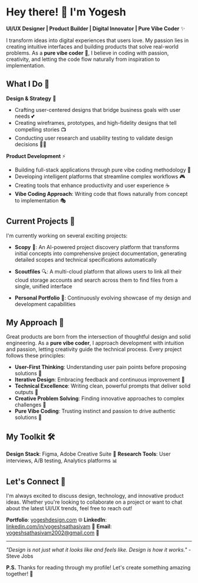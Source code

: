 # Hey there! 👋 I'm Yogesh

**UI/UX Designer | Product Builder | Digital Innovator | Pure Vibe Coder** ✨

I transform ideas into digital experiences that users love. My passion lies in creating intuitive interfaces and building products that solve real-world problems. As a **pure vibe coder** 🎯, I believe in coding with passion, creativity, and letting the code flow naturally from inspiration to implementation.

## What I Do 🎨

**Design & Strategy** 🧠
- Crafting user-centered designs that bridge business goals with user needs 💕
- Creating wireframes, prototypes, and high-fidelity designs that tell compelling stories 📺
- Conducting user research and usability testing to validate design decisions 🕵️‍♂️

**Product Development** ⚡
- Building full-stack applications through pure vibe coding methodology 🌊
- Developing intelligent platforms that streamline complex workflows 🎮
- Creating tools that enhance productivity and user experience ☕
- **Vibe Coding Approach**: Writing code that flows naturally from concept to implementation 🎭

## Current Projects 🚀

I'm currently working on several exciting projects:

- **Scopy** 🤖: An AI-powered project discovery platform that transforms initial concepts into comprehensive project documentation, generating detailed scopes and technical specifications automatically

- **Scoutfiles** 🔍: A multi-cloud platform that allows users to link all their cloud storage accounts and search across them to find files from a single, unified interface

- **Personal Portfolio** 🎪: Continuously evolving showcase of my design and development capabilities

## My Approach 🌟

Great products are born from the intersection of thoughtful design and solid engineering. As a **pure vibe coder**, I approach development with intuition and passion, letting creativity guide the technical process. Every project follows these principles:

- **User-First Thinking**: Understanding user pain points before proposing solutions 🧩
- **Iterative Design**: Embracing feedback and continuous improvement 🤗
- **Technical Excellence**: Writing clean, powerful prompts that deliver solid outputs 🎯
- **Creative Problem Solving**: Finding innovative approaches to complex challenges 🥷
- **Pure Vibe Coding**: Trusting instinct and passion to drive authentic solutions 💫

## My Toolkit 🛠️

**Design Stack**: Figma, Adobe Creative Suite 🎨
**Research Tools**: User interviews, A/B testing, Analytics platforms 📊

## Let's Connect 🤝

I'm always excited to discuss design, technology, and innovative product ideas. Whether you're looking to collaborate on a project or want to chat about the latest UI/UX trends, feel free to reach out!

**Portfolio**: [yogeshdesign.com](https://yogeshdesign.com/) 🌐
**LinkedIn**: [linkedin.com/in/yogeshsathasivam](https://www.linkedin.com/in/yogeshsathasivam) 💼
**Email**: yogeshsathasivam2002@gmail.com 📧

---

*"Design is not just what it looks like and feels like. Design is how it works."* - Steve Jobs

**P.S.** Thanks for reading through my profile! Let's create something amazing together! 🚀
